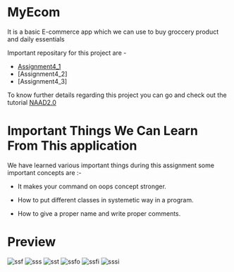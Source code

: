 # MyEcom

It is a basic E-commerce app which we can use to buy 
groccery product and daily essentials

Important repositary for this project are -

* [Assignment4_1](https://github.com/vidhishk/MyEcom/tree/main/MyEcom/src/com/streamliners)
* [Assignment4_2]
* [Assignment4_3]

To know further details regarding this project you can go and check out
the tutorial [NAAD2.0](https://youtube.com/playlist?list=PLMY-jYOisFilczfqkPVk_5napZFpRk3W0)

# Important Things We Can Learn From This application

We have learned various important things during this assignment
some important concepts are :-

* It makes your command on oops concept stronger.

* How to put different classes in systemetic way in a program.

* How to give a proper name and write proper comments.

# Preview 

![ssf](https://user-images.githubusercontent.com/68476336/115114912-59d29c00-9faf-11eb-90dd-a461d4df5615.PNG)
![sss](https://user-images.githubusercontent.com/68476336/115115031-ce0d3f80-9faf-11eb-84d0-4116aa566407.PNG)
![sst](https://user-images.githubusercontent.com/68476336/115115034-d49bb700-9faf-11eb-9e37-2b22f0109d66.PNG)
![ssfo](https://user-images.githubusercontent.com/68476336/115115035-d9606b00-9faf-11eb-8278-14d05a97a55c.PNG)
![ssfi](https://user-images.githubusercontent.com/68476336/115115041-dd8c8880-9faf-11eb-8eff-0ea3fa9314a7.PNG)
![sssi](https://user-images.githubusercontent.com/68476336/115115051-e67d5a00-9faf-11eb-8396-d8fbeb5515fd.PNG)
